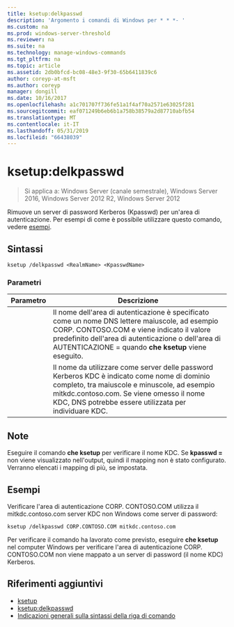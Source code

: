 ```yaml
---
title: ksetup:delkpasswd
description: 'Argomento i comandi di Windows per * * *- '
ms.custom: na
ms.prod: windows-server-threshold
ms.reviewer: na
ms.suite: na
ms.technology: manage-windows-commands
ms.tgt_pltfrm: na
ms.topic: article
ms.assetid: 2db0bfcd-bc08-48e3-9f30-65b6411839c6
author: coreyp-at-msft
ms.author: coreyp
manager: dongill
ms.date: 10/16/2017
ms.openlocfilehash: a1c701707f736fe51a1f4af70a2571e63025f281
ms.sourcegitcommit: eaf071249b6eb6b1a758b38579a2d87710abfb54
ms.translationtype: MT
ms.contentlocale: it-IT
ms.lasthandoff: 05/31/2019
ms.locfileid: "66438039"
---
```

# <a name="ksetupdelkpasswd"></a>ksetup:delkpasswd

>Si applica a: Windows Server (canale semestrale), Windows Server 2016, Windows Server 2012 R2, Windows Server 2012

Rimuove un server di password Kerberos (Kpasswd) per un'area di autenticazione. Per esempi di come è possibile utilizzare questo comando, vedere [esempi](#BKMK_Examples).
## <a name="syntax"></a>Sintassi
```
ksetup /delkpasswd <RealmName> <KpasswdName>
```
### <a name="parameters"></a>Parametri

|   Parametro   |                                                                                                   Descrizione                                                                                                   |
|---------------|-----------------------------------------------------------------------------------------------------------------------------------------------------------------------------------------------------------------|
|  <RealmName>  |                                Il nome dell'area di autenticazione è specificato come un nome DNS lettere maiuscole, ad esempio CORP. CONTOSO.COM e viene indicato il valore predefinito dell'area di autenticazione o dell'area di AUTENTICAZIONE = quando **che ksetup** viene eseguito.                                |
| <KpasswdName> | Il nome da utilizzare come server delle password Kerberos KDC è indicato come nome di dominio completo, tra maiuscole e minuscole, ad esempio mitkdc.contoso.com. Se viene omesso il nome KDC, DNS potrebbe essere utilizzata per individuare KDC. |

## <a name="remarks"></a>Note
Eseguire il comando **che ksetup** per verificare il nome KDC. Se **kpasswd =** non viene visualizzato nell'output, quindi il mapping non è stato configurato. Verranno elencati i mapping di più, se impostata.
## <a name="BKMK_Examples"></a>Esempi
Verificare l'area di autenticazione CORP. CONTOSO.COM utilizza il mitkdc.contoso.com server KDC non Windows come server di password:
```
ksetup /delkpasswd CORP.CONTOSO.COM mitkdc.contoso.com
```
Per verificare il comando ha lavorato come previsto, eseguire **che ksetup** nel computer Windows per verificare l'area di autenticazione CORP. CONTOSO.COM non viene mappato a un server di password (il nome KDC) Kerberos.
## <a name="additional-references"></a>Riferimenti aggiuntivi
-   [ksetup](ksetup.md)
-   [ksetup:delkpasswd](ksetup-delkpasswd.md)
-   [Indicazioni generali sulla sintassi della riga di comando](command-line-syntax-key.md)
